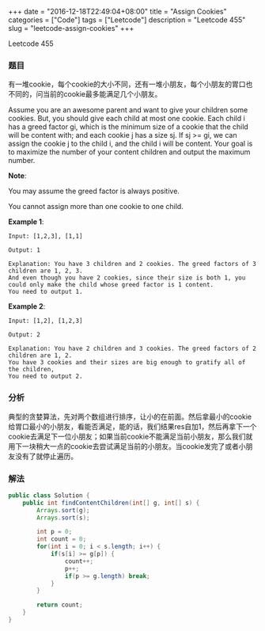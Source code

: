 +++
date = "2016-12-18T22:49:04+08:00"
title = "Assign Cookies"
categories = ["Code"]
tags = ["Leetcode"]
description = "Leetcode 455"
slug = "leetcode-assign-cookies"
+++


Leetcode 455

### 题目

有一堆cookie，每个cookie的大小不同，还有一堆小朋友，每个小朋友的胃口也不同的，问当前的cookie最多能满足几个小朋友。

Assume you are an awesome parent and want to give your children some cookies. But, you should give each child at most one cookie. Each child i has a greed factor gi, which is the minimum size of a cookie that the child will be content with; and each cookie j has a size sj. If sj >= gi, we can assign the cookie j to the child i, and the child i will be content. Your goal is to maximize the number of your content children and output the maximum number.

__Note__:

You may assume the greed factor is always positive. 

You cannot assign more than one cookie to one child.

__Example 1__:

```
Input: [1,2,3], [1,1]

Output: 1

Explanation: You have 3 children and 2 cookies. The greed factors of 3 children are 1, 2, 3. 
And even though you have 2 cookies, since their size is both 1, you could only make the child whose greed factor is 1 content.
You need to output 1.
```

__Example 2__:

```
Input: [1,2], [1,2,3]

Output: 2

Explanation: You have 2 children and 3 cookies. The greed factors of 2 children are 1, 2. 
You have 3 cookies and their sizes are big enough to gratify all of the children, 
You need to output 2.
```

### 分析

典型的贪婪算法，先对两个数组进行排序，让小的在前面。然后拿最小的cookie给胃口最小的小朋友，看能否满足，能的话，我们结果res自加1，然后再拿下一个cookie去满足下一位小朋友；如果当前cookie不能满足当前小朋友，那么我们就用下一块稍大一点的cookie去尝试满足当前的小朋友。当cookie发完了或者小朋友没有了就停止遍历。

### 解法

```java
public class Solution {
    public int findContentChildren(int[] g, int[] s) {
        Arrays.sort(g);
        Arrays.sort(s);

        int p = 0;
        int count = 0;
        for(int i = 0; i < s.length; i++) {
            if(s[i] >= g[p]) {
                count++;
                p++;
                if(p >= g.length) break;
            }
        }

        return count;
    }
}
```